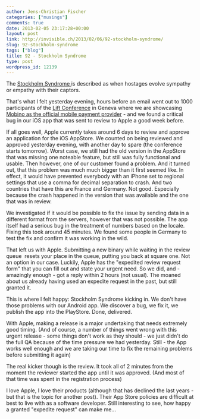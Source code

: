 ```yaml
---
author: Jens-Christian Fischer
categories: ["musings"]
comments: true
date: 2013-02-05 23:17:28+00:00
layout: post
link: http://invisible.ch/2013/02/06/92-stockholm-syndrome/
slug: 92-stockholm-syndrome
tags: ["blog"]
title: 92 - Stockholm Syndrome
type: post
wordpress_id: 12139
---
```


The [Stockholm Syndrome ](http://en.wikipedia.org/wiki/Stockholm_syndrome)is described as when hostages evolve sympathy or empathy with their captors.

That's what I felt yesterday evening, hours before an email went out to 1000 participants of the [Lift Conference](http://liftconference.com) in Geneva where we are showcasing [Mobino as the official mobile payment provider](http://liftconference.com/news/2013/02/03/private-launch-mobino-mobile-payment-solution-lift13) - and we found a critical bug in our iOS app that was sent to review to Apple a good week before.

If all goes well, Apple currently takes around 6 days to review and approve an application for the iOS AppStore. We counted on being reviewed and approved yesterday evening, with another day to spare (the conference starts tomorrow). Worst case, we still had the old version in the AppStore that was missing one noteable feature, but still was fully functional and usable. Then however, one of our customer found a problem. And it turned out, that this problem was much much bigger than it first seemed like. In effect, it would have prevented everybody with an iPhone set to regional settings that use a comma for decimal separation to crash. And two countries that have this are France and Germany. Not good. Especially because the crash happened in the version that was available and the one that was in review.

We investigated if it would be possible to fix the issue by sending data in a different format from the servers, however that was not possible. The app itself had a serious bug in the treatment of numbers based on the locale. Fixing this took around 45 minutes. We found some people in Germany to test the fix and confirm it was working in the wild.

That left us with Apple. Submitting a new binary while waiting in the review queue  resets your place in the queue, putting you back at square one. Not an option in our case. Luckily, Apple has the "expedited review request form" that you can fill out and state your urgent need. So we did, and - amazingly enough - got a reply within 2 hours (not usual). The moaned about us already having used an expedite request in the past, but still granted it.

This is where I felt happy: Stockholm Syndrome kicking in. We don't have those problems with our Android app. We discover a bug, we fix it, we publish the app into the PlayStore. Done, delivered.

With Apple, making a release is a major undertaking that needs extremely good timing. (And of course, a number of things went wrong with this urgent release - some things don't work as they should - we just didn't do the full QA because of the time pressure we had yesterday. Still - the App works well enough and we are taking our time to fix the remaining problems before submitting it again)

The real kicker though is the review. It took all of 2 minutes from the moment the reviewer started the app until it was approved. (And most of that time was spent in the registration process)

I love Apple, I love their products (although that has declined the last years - but that is the topic for another post). Their App Store policies are difficult at best to live with as a software developer. Still interesting to see, how happy a granted "expedite request" can make me...
